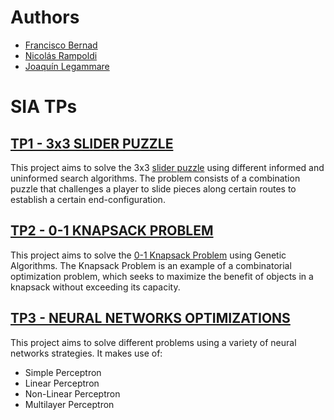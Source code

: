 # Authors
- [Francisco Bernad](https://github.com/FrBernad)
- [Nicolás Rampoldi](https://github.com/NicolasRampoldi)
- [Joaquín Legammare](https://github.com/JoacoLega)

# SIA TPs

## [TP1 - 3x3 SLIDER PUZZLE](https://github.com/FrBernad/SIA/tree/main/TP1)

This project aims to solve the 3x3 [slider puzzle](https://en.wikipedia.org/wiki/Sliding_puzzle) using 
different informed and uninformed search algorithms. The problem consists of a combination puzzle that 
challenges a player to slide pieces along certain routes to establish a certain end-configuration. 

## [TP2 - 0-1 KNAPSACK PROBLEM](https://github.com/FrBernad/SIA/tree/main/TP2)

This project aims to solve the [0-1 Knapsack Problem](https://en.wikipedia.org/wiki/Knapsack_problem) using Genetic
Algorithms. The Knapsack Problem is an example of a combinatorial optimization problem, which seeks to maximize the
benefit of objects in a knapsack without exceeding its capacity.

## [TP3 - NEURAL NETWORKS OPTIMIZATIONS](https://github.com/FrBernad/SIA/tree/main/TP3)

This project aims to solve different problems using a variety of neural networks strategies.
It makes use of:
- Simple Perceptron
- Linear Perceptron
- Non-Linear Perceptron
- Multilayer Perceptron



